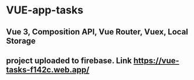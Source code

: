 # VUE-app-tasks

## Vue 3, Composition API, Vue Router, Vuex, Local Storage
## project uploaded to firebase. Link https://vue-tasks-f142c.web.app/ 
